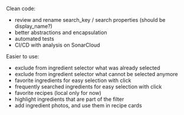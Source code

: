 Clean code:

- review and rename search_key / search properties (should be display_name?)
- better abstractions and encapsulation
- automated tests
- CI/CD with analysis on SonarCloud

Easier to use:

- exclude from ingredient selector what was already selected
- exclude from ingredient selector what cannot be selected anymore
- favorite ingredients for easy selection with click
- frequently searched ingredients for easy selection with click
- favorite recipes (local only for now)
- highlight ingredients that are part of the filter
- add ingredient photos, and use them in recipe cards

